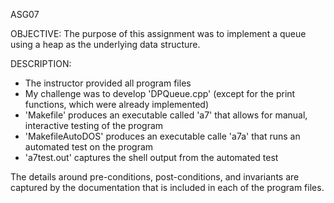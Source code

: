 ASG07

OBJECTIVE: 
The purpose of this assignment was to implement a queue using a heap as the underlying data structure.

DESCRIPTION:
- The instructor provided all program files
- My challenge was to develop 'DPQueue.cpp' (except for the print functions, which were already implemented)
- 'Makefile' produces an executable called 'a7' that allows for manual, interactive testing of the program
- 'MakefileAutoDOS' produces an executable calle 'a7a' that runs an automated test on the program
- 'a7test.out' captures the shell output from the automated test

The details around pre-conditions, post-conditions, and invariants are captured by the documentation that is included in each of the program files.


